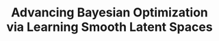 ---
title: "Advancing Bayesian Optimization via Learning Smooth Latent Spaces"
authors: "Seunghun Lee<sup>*</sup>, **Jaewon Chu<sup>*</sup>**, Sihyeon Kim<sup>*</sup>, Juyeon Ko, Hyunwoo J. Kim"
venue: "_Advances in Neural Information Processing Systems_ **(NeurIPS)**, 2023"
url: "https://arxiv.org/pdf/2310.20258"
---